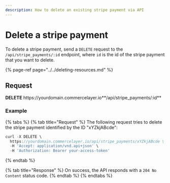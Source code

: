 ```yaml
---
description: How to delete an existing stripe payment via API
---
```


# Delete a stripe payment

To delete a stripe payment, send a `DELETE` request to the `/api/stripe_payments/:id` endpoint, where `id` is the id of the stripe payment that you want to delete.

{% page-ref page="../../deleting-resources.md" %}

## Request

**DELETE** https://<i></i>yourdomain.commercelayer.io**/api/stripe_payments/:id**

### Example

{% tabs %}
{% tab title="Request" %}
The following request tries to delete the stripe payment identified by the ID "xYZkjABcde":

```javascript
curl -X DELETE \
  https://yourdomain.commercelayer.io/api/stripe_payments/xYZkjABcde \
  -H 'Accept: application/vnd.api+json' \
  -H 'Authorization: Bearer your-access-token'
```
{% endtab %}

{% tab title="Response" %}
On success, the API responds with a `204 No Content` status code.
{% endtab %}
{% endtabs %}
